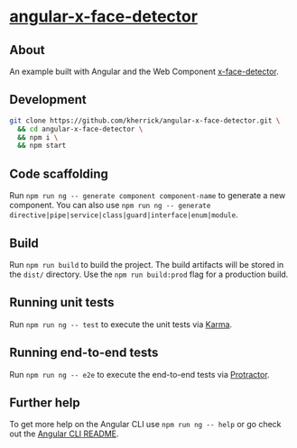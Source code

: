 # [angular-x-face-detector](https://kherrick.github.io/angular-x-face-detector/)

## About

An example built with Angular and the Web Component [x-face-detector](https://github.com/kherrick/x-face-detector).

## Development

```bash
git clone https://github.com/kherrick/angular-x-face-detector.git \
  && cd angular-x-face-detector \
  && npm i \
  && npm start
```

## Code scaffolding

Run `npm run ng -- generate component component-name` to generate a new component. You can also use `npm run ng -- generate directive|pipe|service|class|guard|interface|enum|module`.

## Build

Run `npm run build` to build the project. The build artifacts will be stored in the `dist/` directory. Use the `npm run build:prod` flag for a production build.

## Running unit tests

Run `npm run ng -- test` to execute the unit tests via [Karma](https://karma-runner.github.io).

## Running end-to-end tests

Run `npm run ng -- e2e` to execute the end-to-end tests via [Protractor](http://www.protractortest.org/).

## Further help

To get more help on the Angular CLI use `npm run ng -- help` or go check out the [Angular CLI README](https://github.com/angular/angular-cli/blob/master/README.md).
